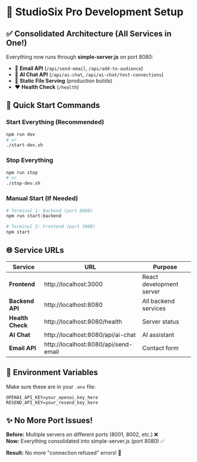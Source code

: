 # 🚀 StudioSix Pro Development Setup

## ✅ Consolidated Architecture (All Services in One!)

Everything now runs through **simple-server.js** on port 8080:
- 📧 **Email API** (`/api/send-email`, `/api/add-to-audience`)
- 🤖 **AI Chat API** (`/api/ai-chat`, `/api/ai-chat/test-connections`) 
- 📁 **Static File Serving** (production builds)
- ❤️ **Health Check** (`/health`)

## 🎯 Quick Start Commands

### **Start Everything (Recommended)**
```bash
npm run dev
# or
./start-dev.sh
```

### **Stop Everything**
```bash
npm run stop
# or  
./stop-dev.sh
```

### **Manual Start (If Needed)**
```bash
# Terminal 1: Backend (port 8080)
npm run start:backend

# Terminal 2: Frontend (port 3000)  
npm start
```

## 🌐 Service URLs

| Service | URL | Purpose |
|---------|-----|---------|
| **Frontend** | http://localhost:3000 | React development server |
| **Backend API** | http://localhost:8080 | All backend services |
| **Health Check** | http://localhost:8080/health | Server status |
| **AI Chat** | http://localhost:8080/api/ai-chat | AI assistant |
| **Email API** | http://localhost:8080/api/send-email | Contact form |

## 🔧 Environment Variables

Make sure these are in your `.env` file:
```env
OPENAI_API_KEY=your_openai_key_here
RESEND_API_KEY=your_resend_key_here
```

## ✨ No More Port Issues!

**Before:** Multiple servers on different ports (8001, 8002, etc.) ❌  
**Now:** Everything consolidated into simple-server.js (port 8080) ✅

**Result:** No more "connection refused" errors! 🎉